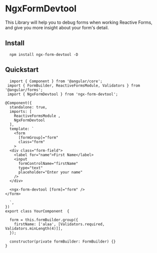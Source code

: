 # NgxFormDevtool

This Library will help you to debug forms when working Reactive Forms, and give you more insight about your form's detail.

## Install

```
  npm install ngx-form-devtool -D

```

## Quickstart

```
  import { Component } from '@angular/core';
 import { FormBuilder, ReactiveFormsModule, Validators } from '@angular/forms';
 import { NgxFormDevtool } from 'ngx-form-devtool';

@Component({
  standalone: true,
  imports: [
    ReactiveFormsModule ,
    NgxFormDevtool
  ],
  template: `
    <form
      [formGroup]="form"
      class="form"
    >
  <div class="form-field">
    <label for="name">First Name</label>
    <input
      formControlName="firstName"
      type="text"
      placeholder="Enter your name"
    />
  </div>

  <ngx-form-devtool [form]="form" />
</form>

  `,
})
export class YourComponent  {

  form = this.formBuilder.group({
    firstName: ['alaa', [Validators.required, Validators.minLength(4)]],
  });

  constructor(private formBuilder: FormBuilder) {}
}

```
